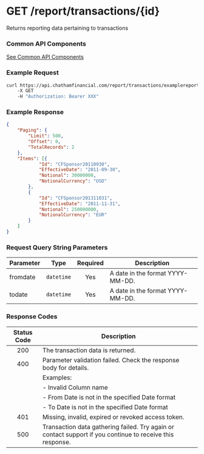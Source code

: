 GET /report/transactions/{id}
=======

Returns reporting data pertaining to transactions

### Common API Components

[See Common API Components](../../../../blob/master/Common.md)

### Example Request

```bash
curl https://api.chathamfinancial.com/report/transactions/examplereport?fromdate=2013-07-01&todate=2013-09-30&offset=0
	-X GET
	-H "Authorization: Bearer XXX"
```

### Example Response

```json
{
    "Paging": {
        "Limit": 500,
        "Offset": 0,
        "TotalRecords": 2
    },
    "Items": [{
            "Id": "CFSponsor20110930",
            "EffectiveDate": "2011-09-30",
            "Notional": 30000000,
    	    "NotionalCurrency": "USD"	
		},
        {
	    	"Id": "CFSponsor201311031",
    		"EffectiveDate": "2011-11-31",
    		"Notional": 250000000,
    		"NotionalCurrency": "EUR"	
		}
	]	
}
```

### Request Query String Parameters

| Parameter     | Type      |  Required  | Description                      |
| ------------- | --------- | :--------: | -------------------------------- |
| fromdate      | `datetime`  | Yes        | A date in the format YYYY-MM-DD. |
| todate        | `datetime`  | Yes        | A date in the format YYYY-MM-DD. |


### Response Codes

|  Status Code  | Description
| :-----------: | -----------
| 200           | The transaction data is returned.
| 400           | Parameter validation failed. Check the response body for details. 
| | Examples: 
| | - Invalid Column name  
| | - From Date is not in the specified Date format
| | - To Date is not in the specified Date format
| 401           | Missing, invalid, expired or revoked access token.
| 500           | Transaction data gathering failed. Try again or contact support if you continue to receive this response.



